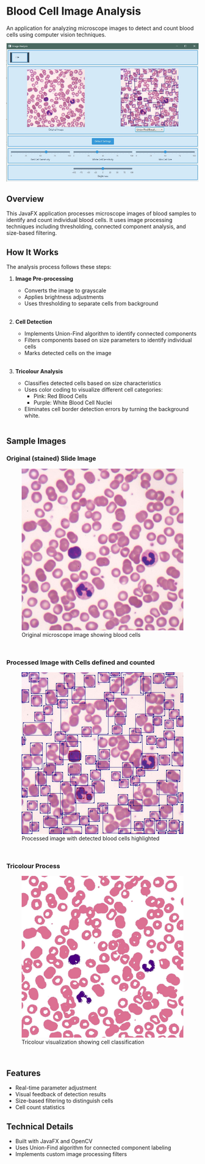 # Blood Cell Image Analysis

An application for analyzing microscope images to detect and count blood cells using computer vision techniques.

![Original Image](docs/images/Main_view.jpg "Analysis in action!")

## Overview

This JavaFX application processes microscope images of blood samples to identify and count individual blood cells. It uses image processing techniques including thresholding, connected component analysis, and size-based filtering.

## How It Works

The analysis process follows these steps:

1. **Image Pre-processing**
   - Converts the image to grayscale
   - Applies brightness adjustments
   - Uses thresholding to separate cells from background
   
   <br>

2. **Cell Detection**
   - Implements Union-Find algorithm to identify connected components
   - Filters components based on size parameters to identify individual cells
   - Marks detected cells on the image

   <br>

3. **Tricolour Analysis**
   - Classifies detected cells based on size characteristics
   - Uses color coding to visualize different cell categories:
      - Pink: Red Blood Cells
      - Purple: White Blood Cell Nuclei
   - Eliminates cell border detection errors by turning the background white.

   <br>

## Sample Images
### Original (stained) Slide Image
<figure>
  <img src="docs/images/original_image.jpg" alt="Example Input Image" title="Original microscope image of blood cells">
  <figcaption>Original microscope image showing blood cells</figcaption>
</figure>

 <br>

### Processed Image with Cells defined and counted
<figure>
  <img src="docs/images/processed_image.jpg" alt="Analysis Result" title="Blood cells detected and highlighted using image processing">
  <figcaption>Processed image with detected blood cells highlighted</figcaption>
</figure>

 <br>

### Tricolour Process
<figure>
  <img src="docs/images/processed_tricolour_image.jpg" alt="Tricolour Analysis Result" title="Eliminating background and defining Red and White Cells">
  <figcaption>Tricolour visualization showing cell classification</figcaption>
</figure>

 <br>

## Features

- Real-time parameter adjustment
- Visual feedback of detection results
- Size-based filtering to distinguish cells
- Cell count statistics

## Technical Details

- Built with JavaFX and OpenCV
- Uses Union-Find algorithm for connected component labeling
- Implements custom image processing filters
